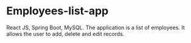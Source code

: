 # Employees-list-app
React JS, Spring Boot, MySQL. The application is a list of employees. It allows the user to add, delete and edit records.
